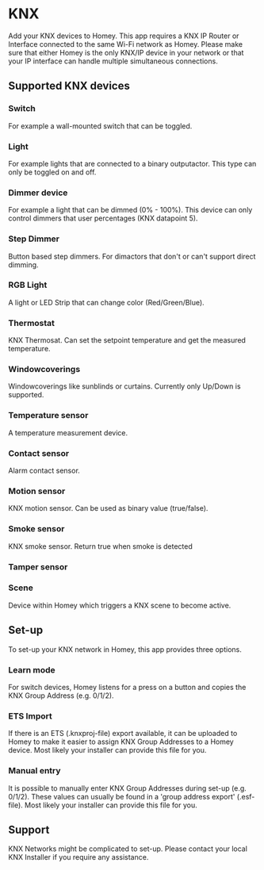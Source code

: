 # KNX

Add your KNX devices to Homey. This app requires a KNX IP Router or Interface connected to the same Wi-Fi network as Homey. Please make sure that either Homey is the only KNX/IP device in your network or that your IP interface can handle multiple simultaneous connections.

## Supported KNX devices

### Switch
For example a wall-mounted switch that can be toggled.

### Light
For example lights that are connected to a binary outputactor. This type can only be toggled on and off.

### Dimmer device
For example a light that can be dimmed (0% - 100%).
This device can only control dimmers that user percentages (KNX datapoint 5).

### Step Dimmer
Button based step dimmers. For dimactors that don't or can't support direct dimming.

### RGB Light
A light or LED Strip that can change color (Red/Green/Blue).

### Thermostat
KNX Thermosat. Can set the setpoint temperature and get the measured temperature.

### Windowcoverings
Windowcoverings like sunblinds or curtains. Currently only Up/Down is supported.

### Temperature sensor
A temperature measurement device.

### Contact sensor
Alarm contact sensor.

### Motion sensor
KNX motion sensor. Can be used as binary value (true/false).

### Smoke sensor
KNX smoke sensor. Return true when smoke is detected

### Tamper sensor
### Scene
Device within Homey which triggers a KNX scene to become active.

## Set-up

To set-up your KNX network in Homey, this app provides three options.

### Learn mode
For switch devices, Homey listens for a press on a button and copies the KNX Group Address (e.g. 0/1/2).

### ETS Import
If there is an ETS (.knxproj-file) export available, it can be uploaded to Homey to make it easier to assign KNX Group Addresses to a Homey device. Most likely your installer can provide this file for you.

### Manual entry
It is possible to manually enter KNX Group Addresses during set-up (e.g. 0/1/2). These values can usually be found in a 'group address export' (.esf-file). Most likely your installer can provide this file for you.

## Support
KNX Networks might be complicated to set-up. Please contact your local KNX Installer if you require any assistance.
